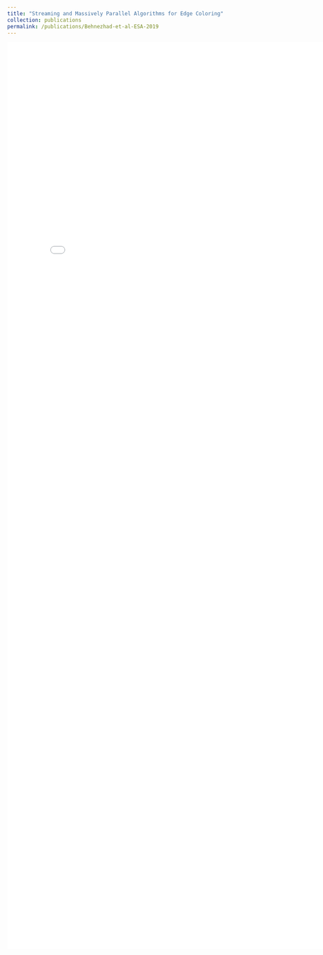 ```yaml
---
title: "Streaming and Massively Parallel Algorithms for Edge Coloring"
collection: publications
permalink: /publications/Behnezhad-et-al-ESA-2019
---
```


<embed src="../files/behnezhad_et_al_ESA_2019.pdf" width="800px" height="2100px" />
